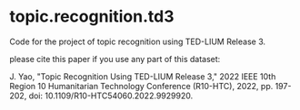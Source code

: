 # topic.recognition.td3
Code for the project of topic recognition using TED-LIUM Release 3.

please cite this paper if you use any part of this dataset:

J. Yao, "Topic Recognition Using TED-LIUM Release 3," 2022 IEEE 10th Region 10 Humanitarian Technology Conference (R10-HTC), 2022, pp. 197-202, doi: 10.1109/R10-HTC54060.2022.9929920.
